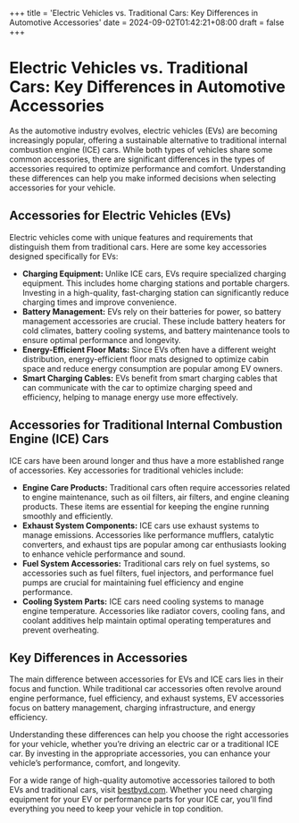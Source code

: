 +++
title = 'Electric Vehicles vs. Traditional Cars: Key Differences in Automotive Accessories'
date = 2024-09-02T01:42:21+08:00
draft = false
+++

# Electric Vehicles vs. Traditional Cars: Key Differences in Automotive Accessories

As the automotive industry evolves, electric vehicles (EVs) are becoming increasingly popular, offering a sustainable alternative to traditional internal combustion engine (ICE) cars. While both types of vehicles share some common accessories, there are significant differences in the types of accessories required to optimize performance and comfort. Understanding these differences can help you make informed decisions when selecting accessories for your vehicle.

## Accessories for Electric Vehicles (EVs)

Electric vehicles come with unique features and requirements that distinguish them from traditional cars. Here are some key accessories designed specifically for EVs:

- **Charging Equipment:** Unlike ICE cars, EVs require specialized charging equipment. This includes home charging stations and portable chargers. Investing in a high-quality, fast-charging station can significantly reduce charging times and improve convenience.
- **Battery Management:** EVs rely on their batteries for power, so battery management accessories are crucial. These include battery heaters for cold climates, battery cooling systems, and battery maintenance tools to ensure optimal performance and longevity.
- **Energy-Efficient Floor Mats:** Since EVs often have a different weight distribution, energy-efficient floor mats designed to optimize cabin space and reduce energy consumption are popular among EV owners.
- **Smart Charging Cables:** EVs benefit from smart charging cables that can communicate with the car to optimize charging speed and efficiency, helping to manage energy use more effectively.

## Accessories for Traditional Internal Combustion Engine (ICE) Cars

ICE cars have been around longer and thus have a more established range of accessories. Key accessories for traditional vehicles include:

- **Engine Care Products:** Traditional cars often require accessories related to engine maintenance, such as oil filters, air filters, and engine cleaning products. These items are essential for keeping the engine running smoothly and efficiently.
- **Exhaust System Components:** ICE cars use exhaust systems to manage emissions. Accessories like performance mufflers, catalytic converters, and exhaust tips are popular among car enthusiasts looking to enhance vehicle performance and sound.
- **Fuel System Accessories:** Traditional cars rely on fuel systems, so accessories such as fuel filters, fuel injectors, and performance fuel pumps are crucial for maintaining fuel efficiency and engine performance.
- **Cooling System Parts:** ICE cars need cooling systems to manage engine temperature. Accessories like radiator covers, cooling fans, and coolant additives help maintain optimal operating temperatures and prevent overheating.

## Key Differences in Accessories

The main difference between accessories for EVs and ICE cars lies in their focus and function. While traditional car accessories often revolve around engine performance, fuel efficiency, and exhaust systems, EV accessories focus on battery management, charging infrastructure, and energy efficiency.

Understanding these differences can help you choose the right accessories for your vehicle, whether you’re driving an electric car or a traditional ICE car. By investing in the appropriate accessories, you can enhance your vehicle’s performance, comfort, and longevity.

For a wide range of high-quality automotive accessories tailored to both EVs and traditional cars, visit [bestbyd.com](https://bestbyd.com). Whether you need charging equipment for your EV or performance parts for your ICE car, you’ll find everything you need to keep your vehicle in top condition.
